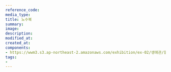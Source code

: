 ```yaml
---
reference_code:
media_type:
title: 노수복
summary:
image:
description:
modified_at:
created_at:
components:
- https://wwm3.s3.ap-northeast-2.amazonaws.com/exhibition/ex-02/생애관/할머니들/노수복.jpg
tags:
-
---
```

